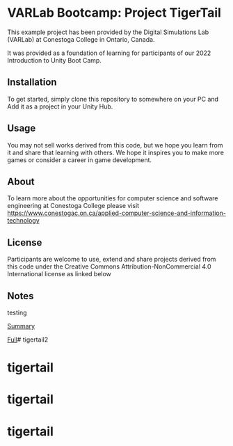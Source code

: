 # VARLab Bootcamp: Project TigerTail

This example project has been provided by the Digital Simulations Lab (VARLab) at Conestoga College in Ontario, Canada.

It was provided as a foundation of learning for participants of our 2022 Introduction to Unity Boot Camp.

## Installation

To get started, simply clone this repository to somewhere on your PC and Add it as a project in your Unity Hub.

## Usage

You may not sell works derived from this code, but we hope you learn from it and share that learning with others. We hope it inspires you to make more games or consider a career in game development.

## About

To learn more about the opportunities for computer science and software engineering at Conestoga College please visit https://www.conestogac.on.ca/applied-computer-science-and-information-technology

## License

Participants are welcome to use, extend and share projects derived from this code under the Creative Commons Attribution-NonCommercial 4.0 International license as linked below

## Notes
testing 

[Summary](https://creativecommons.org/licenses/by-nc/4.0/)

[Full](https://creativecommons.org/licenses/by-nc/4.0/legalcode)# tigertail2
# tigertail
# tigertail
# tigertail
